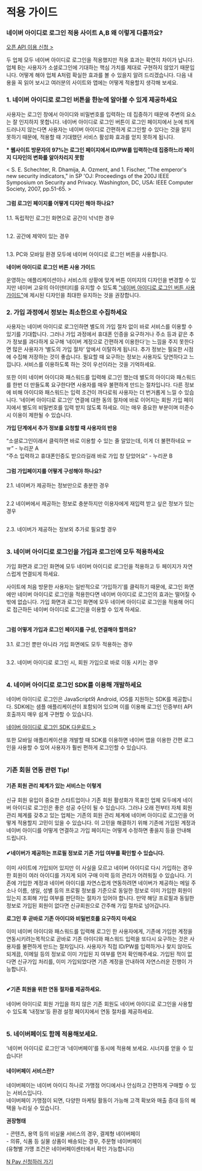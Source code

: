 # 적용 가이드

<html lang="ko">
<head>
    <title>NAVER Developers - 네이버 아이디로 로그인 적용 가이드</title>
</head>
<body>
<div class="con">
    <h3 class="h_sub">네이버 아이디로 로그인 적용 사이트 A,B 왜 이렇게 다를까요?</h3>
    <div class="buttons2">
        <a class="btn_b_hi3" href="https://developers.naver.com/apps/#/register?api=nvlogin">오픈 API 이용 신청 &gt;</a>
    </div>
    <div class="img_area"><img alt="" src="./images/img_intro_naveridlogin01.png"></div>
    <p class="p_desc">
        두 업체 모두 네이버 아이디로 로그인을 적용했지만 적용 효과는 확연히 차이가 납니다. 업체 B는 사용자가 소셜로그인에 기대하는 핵심 가치를 제대로 구현하지 않았기 때문입니다. 어떻게 해야 업체 A처럼 확실한 효과를 볼 수 있을지 알려 드리겠습니다.
        다음 내용을 꼭 읽어 보시고 여러분의 사이트와 앱에는 어떻게 적용할지 생각해 보세요.
    </p>
    <h3 class="h_sub">1. 네이버 아이디로 로그인 버튼을 한눈에 알아볼 수 있게 제공하세요</h3>
    <p class="p_desc">
        사용자는 로그인 창에서 아이디와 비밀번호를 입력하는 데 집중하기 때문에 주변의 요소는 잘 인지하지 못합니다. 네이버 아이디로 로그인 버튼이 로그인 페이지에서 눈에 띄게 드러나지 않는다면 사용자는 네이버 아이디로 간편하게 로그인할 수 있다는 것을 알지 못하기 때문에, 적용할 때 기대했던 서비스 활성화 효과를 얻지 못하게 됩니다.
    </p>
    <div class="img_area"><img alt="" src="./images/img_intro_naveridlogin02.png"></div>
    <div class="blockquote_area">
        <strong>* 웹사이트 방문자의 97%는 로그인 페이지에서 ID/PW를 입력하는데 집중하느라 페이지 디자인의 변화를 알아차리지 못함</strong>
        <p>&lt; S. E. Schechter, R. Dhamija, A. Ozment, and 1. Fischer, "The emperor's new security indicators," in SP 'OJ: Proceedings of the 200J IEEE Symposium on Security and Privacy. Washington, DC, USA: IEEE Computer Society, 2007, pp.51-65. &gt;</p>
    </div>
    <h4 class="h_subsub">그럼 로그인 페이지를 어떻게 디자인 해야 하나요?</h4>
    <p class="p_desc">
        1.1. 독립적인 로그인 화면으로 공간이 넉넉한 경우
    </p>
    <div class="img_area"><img alt="" src="./images/img_intro_naveridlogin03.png"></div>
    <p class="p_desc">
        1.2. 공간에 제약이 있는 경우
    </p>
    <div class="img_area"><img alt="" src="./images/img_intro_naveridlogin04.png"></div>
    <p class="p_desc">
        1.3. PC와 모바일 환경 모두에 네이버 아이디로 로그인 버튼을 사용합니다.
    </p>
    <div class="img_area"><img alt="" src="./images/img_intro_naveridlogin05.png"></div>
    <div class="img_area"><img alt="" src="./images/img_intro_naveridlogin06.png"></div>
    <div class="blockquote_area">
        <strong>네이버 아이디로 로그인 버튼 사용 가이드</strong>
        <p>운영하는 애플리케이션이나 서비스의 상황에 맞게 버튼 이미지의 디자인을 변경할 수 있지만 네이버 고유의 아이덴티티를 유지할 수 있도록 <a class="color_p2 underline" href="/docs/login/bi">"네이버 아이디로 로그인 버튼 사용 가이드"</a>에 제시된 디자인을 최대한 유지하는 것을 권장합니다.</p>
    </div>
    <h3 class="h_sub">2. 가입 과정에서 정보는 최소한으로 수집하세요</h3>
    <p class="p_desc">
        사용자는 네이버 아이디로 로그인하면 별도의 가입 절차 없이 바로 서비스를 이용할 수 있기를 기대합니다. 그러나 가입 과정에서 휴대폰 인증을 요구하거나 주소 등과 같은 추가 정보를 과다하게 요구해 ‘네이버 계정으로 간편하게 이용한다’는 느낌을 주지 못한다면 많은 사용자가 ‘별도의 가입 절차’ 앞에서 이탈하게 됩니다.
        추가 정보는 필요한 시점에 수집해 저장하는 것이 좋습니다. 필요할 때 요구하는 정보는 사용자도 당연하다고 느낍니다. 서비스를 이용하도록 하는 것이 우선이라는 것을 기억하세요.
    </p>
    <p class="p_desc">
        또한 이미 네이버 아이디와 패스워드를 입력해 로그인 했는데 별도의 아이디와 패스워드를 한번 더 만들도록 요구한다면 사용자를 매우 불편하게 만드는 절차입니다.  다른 정보에 비해 아이디와 패스워드는 입력 조건이 까다로워 사용자는 더 번거롭게 느낄 수 있습니다.
        ‘네이버 아이디로 로그인’ 연결에 대한 동의 절차에 바로 이어지는 회원 가입 페이지에서 별도의 비밀번호를 입력 받지 않도록 하세요. 이는 매우 중요한 부분이며 미준수시 이용이 제한될 수 있습니다.
    </p>
    <div class="img_area"><img alt="" src="./images/img_intro_naveridlogin07.png"></div>
    <div class="blockquote_area">
        <strong>가입 단계에서 추가 정보를 요청할 때 사용자의 반응</strong>
        <p>“소셜로그인이래서 클릭하면 바로 이용할 수 있는 줄 알았는데, 이게 더 불편하네요 ㅠㅠ” - 누리꾼 A<br>“주소 입력하고 휴대폰인증도 받으라길래 바로 가입 창 닫았어요” - 누리꾼 B</p>
    </div>
    <h4 class="h_subsub">그럼 가입페이지를 어떻게 구성해야 하나요?</h4>
    <p class="p_desc">
        2.1. 네이버가 제공하는 정보만으로 충분한 경우
    </p>
    <div class="img_area"><img alt="" src="./images/img_intro_naveridlogin08.png"></div>
    <p class="p_desc">
        2.2 네이버에서 제공하는 정보로 충분하지만 이용자에게 재입력 받고 싶은 정보가 있는 경우
    </p>
    <div class="img_area"><img alt="" src="./images/img_intro_naveridlogin18.png"></div>
    <p class="p_desc">
        2.3. 네이버가 제공하는 정보외 추가로 필요할 경우
    </p>
    <div class="img_area">
        <img alt="" src="./images/img_intro_naveridlogin09.png"></div>
    <h3 class="h_sub">3. 네이버 아이디로 로그인을 가입과 로그인에 모두 적용하세요</h3>
    <p class="p_desc">
        가입 화면과 로그인 화면에 모두 네이버 아이디로 로그인을 적용하고 두 페이지가 자연스럽게 연결되게 하세요.
    </p>
    <p class="p_desc">
        사이트에 처음 방문한 사용자는 일반적으로 ‘가입하기’를 클릭하기 때문에, 로그인 화면에만 네이버 아이디로 로그인을 적용한다면 네이버 아이디로 로그인의 효과는 떨어질 수 밖에 없습니다. 가입 화면과 로그인 화면에 모두 네이버 아이디로 로그인을 적용해 어디로 접근하든 네이버 아이디로 로그인을 이용할 수 있게 하세요.
    </p>
    <div class="img_area"><img alt="" src="./images/img_intro_naveridlogin10.png"></div>
    <h4 class="h_subsub">그럼 어떻게 가입과 로그인 페이지를 구성, 연결해야 할까요?</h4>
    <p class="p_desc">
        3.1. 로그인 뿐만 아니라 가입 화면에도 모두 적용하는 경우
    </p>
    <div class="img_area"><img alt="" src="./images/img_intro_naveridlogin11.png"></div>
    <p class="p_desc">
        3.2. 네이버 아이디로 로그인 시, 회원 가입으로 바로 이동 시키는 경우
    </p>
    <div class="img_area"><img alt="" src="./images/img_intro_naveridlogin12.png"></div>
    <h3 class="h_sub">4. 네이버 아이디로 로그인 SDK를 이용해 개발하세요</h3>
    <p class="p_desc">
        네이버 아이디로 로그인은 JavaScript와 Android, iOS를 지원하는 SDK를 제공합니다. SDK에는 샘플 애플리케이션이 포함되어 있으며 이를 이용해 로그인 인증부터 API 호출까지 매우 쉽게 구현할 수 있습니다.
    </p>
    <p class="p_desc">
        <a class="color_p2 underline" href="/docs/login/sdks">네이버 아이디로 로그인 SDK 다운로드 &gt;</a>
    </p>
    <p class="p_desc">
        또한 모바일 애플리케이션을 개발할 때 SDK를 이용하면 네이버 앱을 이용한 간편 로그인을 사용할 수 있어 사용자가 훨씬 편하게 로그인할 수 있습니다.
    </p>
    <div class="img_area"><img alt="" src="./images/img_intro_naveridlogin13.png"></div>
    <h3 class="h_sub">기존 회원 연동 관련 Tip!</h3>
    <h4 class="h_subsub">기존 회원 관리 체계가 있는 서비스는 이렇게</h4>
    <p class="p_desc">
        신규 회원 유입이 중요한 스타트업이나 기존 회원 활성화가 목표인 업체 모두에게 네이버 아이디로 로그인은 좋은 성공 수단이 될 수 있습니다. 그러나 오래 전부터 자체 회원 관리 체계를 갖추고 있는 업체는 기존의 회원 관리 체계에 네이버 아이디로 로그인을 어떻게 적용할지 고민이 있을 수 있습니다.
        이 고민을 해결하기 위해 기존에 가입된 계정과 네이버 아이디를 어떻게 연결하고 가입 페이지는 어떻게 수정하면 좋을지 등을 안내해 드립니다.
    </p>
    <h4 class="h_subsub">✔네이버가 제공하는 프로필 정보로 기존 가입 여부를 확인할 수 있습니다.</h4>
    <p class="p_desc">
        이미 사이트에 가입되어 있지만 이 사실을 모르고 네이버 아이디로 다시 가입하는 경우 한 회원이 여러 아이디를 가지게 되어 구매 이력 등의 관리가 어려워질 수 있습니다.
        기존에 가입한 계정과 네이버 아이디를 자연스럽게 연동하려면 네이버가 제공하는 메일 주소나 이름, 생일, 성별 등의 프로필 정보를 기준으로 동일한 정보로 이미 가입한 회원이 있는지 조회해 가입 여부를 판단하는 절차가 있어야 합니다.
        만약 해당 프로필과 동일한 정보로 가입된 회원이 없다면 신규회원으로 간주해 가입 절차로 넘어갑니다.
    </p>
    <div class="img_area"><img alt="" src="./images/img_intro_naveridlogin14.png"></div>
    <div class="blockquote_area">
        <strong class="color_p3"><i class="xi-info-suqare"></i> 로그인 후 곧바로 기존 아이디와 비밀번호를 요구하지 마세요</strong>
        <p>이미 네이버 아이디와 패스워드를 입력해 로그인 한 사용자에게, 기존에 가입한 계정을 연동시키려는목적으로 곧바로 기존 아이디와 패스워드 입력을 또다시 요구하는 것은 사용자를 불편하게 만드는 절차입니다. 사용자가 직접 ID/PW를 입력하거나 찾지 않아도 되게끔, 이메일 등의 정보로 이미 가입된 지 여부를 먼저 확인해주세요. 가입된 적이 없다면 신규가입 처리를, 이미 가입되었다면 기존 계정을 안내하여 자연스러운 진행이 가능합니다.</p>
    </div>
    <div class="img_area"><img alt="" src="./images/img_intro_naveridlogin15.png"></div>
    <h4 class="h_subsub">✔기존 회원을 위한 연동 절차를 제공하세요.</h4>
    <p class="p_desc">
        네이버 아이디로 회원 가입을 하지 않은 기존 회원도 네이버 아이디로 로그인을 사용할 수 있도록 ‘내정보’등 환경 설정 페이지에서 연동 절차를 제공하세요.
    </p>
    <div class="img_area"><img alt="" src="./images/img_intro_naveridlogin16.png"></div>
    <h3 class="h_sub">5. 네이버페이도 함께 적용해보세요.</h3>
    <p class="p_desc">
        ‘네이버 아이디로 로그인’과 ‘네이버페이’를 동시에 적용해 보세요. 시너지를 얻을 수 있습니다!
    </p>
    <h4 class="h_subsub">네이버페이 서비스란?</h4>
    <p class="p_desc">
        네이버페이는 네이버 아이디 하나로 가맹점 어디에서나 안심하고 간편하게 구매할 수 있는 서비스입니다. <br>네이버페이 가맹점이 되면, 다양한 마케팅 활동이 가능해 고객 확보와 매출 증대 등의 혜택을 누리실 수 있습니다.
    </p>
    <div class="img_area"><img alt="" src="./images/img_intro_naveridlogin17.png"></div>
    <div class="blockquote_area">
        <strong>권장형태</strong>
        <p>
            - 콘텐츠, 용역 등의 비실물 서비스의 경우, 결제형 네이버페이<br>
            - 의류, 식품 등 실물 상품이 배송되는 경우, 주문형 네이버페이<br>
            <span>(유형별 가맹 조건은 네이버페이센터에서 확인 가능합니다)</span>
        </p>
        <div class="btn_npay_area"><a href="https://admin.pay.naver.com/notice/view?id=200010243" class="btn_npay">N Pay 신청하러 가기</a></div>
    </div>
</div>
</body>
</html>